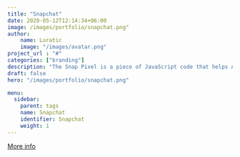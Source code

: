 ```yaml
---
title: "Snapchat"
date: 2020-05-12T12:14:34+06:00
image: /images/portfolio/snapchat.png"
author:
    name: Luratic
    image: "/images/avatar.png"
project_url : "#"
categories: ["branding"]
description: "The Snap Pixel is a piece of JavaScript code that helps Advertisers measure the cross-device impact of Campaigns. Advertisers will be able to see how many Snapchatters take action on their website(s)."
draft: false
hero: "/images/portfolio/snapchat.png"

menu:
  sidebar:
    parent: tags
    name: Snapchat
    identifier: Snapchat
    weight: 1
---
```


[More info](https://businesshelp.snapchat.com/en-US/article/pixel-website-install)